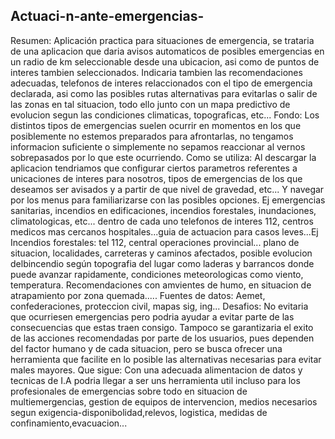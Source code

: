 ## Actuaci-n-ante-emergencias-
Resumen: Aplicación practica para situaciones de emergencia, se trataria de una aplicacion que daria avisos automaticos de posibles emergencias en un radio de km seleccionable desde una ubicacion, asi como de puntos de interes tambien seleccionados. Indicaria tambien las recomendaciones adecuadas, telefonos de interes relaccionados con el tipo de emergencia declarada, asi como las posibles rutas alternativas para evitarlas o salir de las zonas en tal situacion, todo ello junto con un mapa predictivo de evolucion segun las condiciones climaticas, topograficas, etc...
Fondo: Los distintos tipos de emergencias suelen ocurrir en momentos en los que posiblemente no estemos preparados para afrontarlas, no tengamos informacion suficiente o simplemente no sepamos reaccionar al vernos sobrepasados por lo que este ocurriendo.
Como se utiliza: Al descargar la aplicacion tendriamos que configurar ciertos parametros referentes a unicaciones de interes para nosotros, tipos de emergencias de los que deseamos ser avisados y a partir de que nivel de gravedad, etc... Y navegar por los menus para familiarizarse con las posibles opciones. Ej emergencias sanitarias, incendios en edificaciones, incendios forestales, inundaciones, climatologicas, etc... dentro de cada uno telefonos de interes 112, centros medicos mas cercanos hospitales...guia de actuacion para casos leves...Ej Incendios forestales: tel 112, central operaciones provincial... plano de situacion, localidades, carreteras y caminos afectados, posible evolucion delbincendio según topografia del lugar como laderas y barrancos donde puede avanzar rapidamente, condiciones meteorologicas como viento, temperatura. Recomendaciones con amvientes de humo, en situacion de atrapamiento por zona quemada.....
Fuentes de datos: Aemet, confederaciones, proteccion civil, mapas sig, ing...
Desafios: No evitaria que ocurriesen emergencias pero podria ayudar a evitar parte de las consecuencias que estas traen consigo. Tampoco se garantizaria el exito de las acciones recomendadas por parte de los usuarios, pues dependen del factor humano y de cada situacion, pero se busca ofrecer una herramienta que facilite en lo posible las alternativas necesarias para evitar males mayores.
Que sigue: Con una adecuada alimentacion de datos y tecnicas de I.A podria llegar a ser uns herramienta util incluso para los profesionales de emergencias sobre todo en situacion de multiemergencias, gestion de equipos de intervencion, medios necesarios segun exigencia-disponibolidad,relevos, logistica, medidas de confinamiento,evacuacion...
